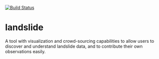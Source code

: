 [![Build Status](https://www.travis-ci.org/Shvn/landslide.svg?branch=master)](https://www.travis-ci.org/Shvn/landslide)
# landslide
A tool with visualization and crowd-sourcing capabilities to allow users to discover and understand landslide data, and to contribute their own observations easily.

